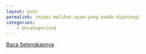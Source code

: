 ```yaml
---
layout: post
permalink: /mimpi-melihat-ayam-yang-sudah-dipotong/
categories:
    - Uncategorized
---
```


[Baca Selengkapnya](/03)
